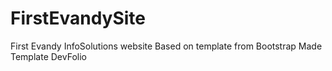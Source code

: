 # FirstEvandySite
First Evandy InfoSolutions website
Based on template from Bootstrap Made Template DevFolio
